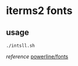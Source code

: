 # iterms2 fonts

## usage 

`./intsll.sh`

*reference* [powerline/fonts
](https://github.com/powerline/fonts)

